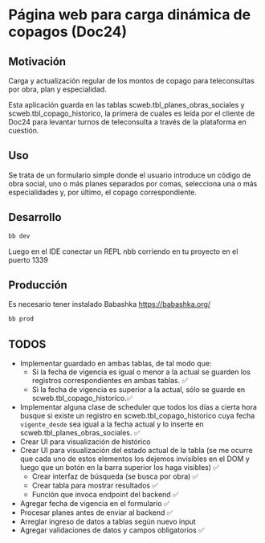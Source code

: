 # Página web para carga dinámica de copagos (Doc24)

## Motivación

Carga y actualización regular de los montos de copago para teleconsultas por obra, plan y especialidad.

Esta aplicación guarda en las tablas scweb.tbl_planes_obras_sociales y scweb.tbl_copago_historico, la primera de cuales es leída por el cliente de Doc24
para levantar turnos de teleconsulta a través de la plataforma en cuestión.

## Uso

Se trata de un formulario simple donde el usuario introduce un código de obra social, uno o más planes separados por comas, selecciona una o más especialidades y, por último, el copago correspondiente.


## Desarrollo

```bash
bb dev
```

Luego en el IDE conectar un REPL nbb corriendo en tu proyecto en el puerto 1339

## Producción

Es necesario tener instalado Babashka https://babashka.org/

```bash
bb prod
```

## TODOS

- Implementar guardado en ambas tablas, de tal modo que:
    * Si la fecha de vigencia es igual o menor a la actual se guarden los registros correspondientes en ambas tablas. ✅
    * Si la fecha de vigencia es superior a la actual, sólo se guarde en scweb.tbl_copago_historico.✅
- Implementar alguna clase de scheduler que todos los días a cierta hora busque si existe un registro en scweb.tbl_copago_historico cuya fecha `vigente_desde` sea igual a la fecha actual y lo inserte en scweb.tbl_planes_obras_sociales. ✅
- Crear UI para visualización de histórico
- Crear UI para visualización del estado actual de la tabla (se me ocurre que cada uno de estos elementos los dejemos invisibles en el DOM y luego que un botón en la barra superior los haga visibles) ✅
    - Crear interfaz de búsqueda (se busca por obra) ✅
    - Crear tabla para mostrar resultados ✅
    - Función que invoca endpoint del backend ✅
- Agregar fecha de vigencia en el formulario ✅
- Procesar planes antes de enviar al backend ✅
- Arreglar ingreso de datos a tablas según nuevo input 
- Agregar validaciones de datos y campos obligatorios ✅   